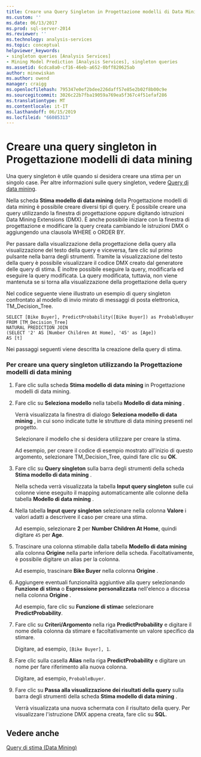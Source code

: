 ```yaml
---
title: Creare una Query Singleton in Progettazione modelli di Data Mining | Microsoft Docs
ms.custom: ''
ms.date: 06/13/2017
ms.prod: sql-server-2014
ms.reviewer: ''
ms.technology: analysis-services
ms.topic: conceptual
helpviewer_keywords:
- singleton queries [Analysis Services]
- Mining Model Prediction [Analysis Services], singleton queries
ms.assetid: 6cdca8a0-cf16-46eb-a652-0bff820625ab
author: minewiskan
ms.author: owend
manager: craigg
ms.openlocfilehash: 795347e0ef2bdee226daff57e85e2b02f8b00c9e
ms.sourcegitcommit: 3026c22b7fba19059a769ea5f367c4f51efaf286
ms.translationtype: MT
ms.contentlocale: it-IT
ms.lasthandoff: 06/15/2019
ms.locfileid: "66085313"
---
```

# <a name="create-a-singleton-query-in-the-data-mining-designer"></a>Creare una query singleton in Progettazione modelli di data mining
  Una query singleton è utile quando si desidera creare una stima per un singolo case. Per altre informazioni sulle query singleton, vedere [Query di data mining](data-mining-queries.md).  
  
 Nella scheda **Stima modello di data mining** della Progettazione modelli di data mining è possibile creare diversi tipi di query. È possibile creare una query utilizzando la finestra di progettazione oppure digitando istruzioni Data Mining Extensions (DMX). È anche possibile iniziare con la finestra di progettazione e modificare la query creata cambiando le istruzioni DMX o aggiungendo una clausola WHERE o ORDER BY.  
  
 Per passare dalla visualizzazione della progettazione della query alla visualizzazione del testo della query e viceversa, fare clic sul primo pulsante nella barra degli strumenti. Tramite la visualizzazione del testo della query è possibile visualizzare il codice DMX creato dal generatore delle query di stima. È inoltre possibile eseguire la query, modificarla ed eseguire la query modificata. La query modificata, tuttavia, non viene mantenuta se si torna alla visualizzazione della progettazione della query  
  
 Nel codice seguente viene illustrato un esempio di query singleton confrontato al modello di invio mirato di messaggi di posta elettronica, TM_Decision_Tree.  
  
```  
SELECT [Bike Buyer], PredictProbability([Bike Buyer]) as ProbableBuyer  
FROM [TM_Decision_Tree]  
NATURAL PREDICTION JOIN  
(SELECT '2' AS [Number Children At Home], '45' as [Age])  
AS [t]  
```  
  
 Nei passaggi seguenti viene descritta la creazione della query di stima.  
  
### <a name="to-create-a-singleton-query-by-using-the-data-mining-designer"></a>Per creare una query singleton utilizzando la Progettazione modelli di data mining  
  
1.  Fare clic sulla scheda **Stima modello di data mining** in Progettazione modelli di data mining.  
  
2.  Fare clic su **Seleziona modello** nella tabella **Modello di data mining** .  
  
     Verrà visualizzata la finestra di dialogo **Seleziona modello di data mining** , in cui sono indicate tutte le strutture di data mining presenti nel progetto.  
  
     Selezionare il modello che si desidera utilizzare per creare la stima.  
  
     Ad esempio, per creare il codice di esempio mostrato all'inizio di questo argomento, selezionare TM_Decision_Tree, quindi fare clic su **OK**.  
  
3.  Fare clic su **Query singleton** sulla barra degli strumenti della scheda **Stima modello di data mining** .  
  
     Nella scheda verrà visualizzata la tabella **Input query singleton** sulle cui colonne viene eseguito il mapping automaticamente alle colonne della tabella **Modello di data mining** .  
  
4.  Nella tabella **Input query singleton** selezionare nella colonna **Valore** i valori adatti a descrivere il caso per creare una stima.  
  
     Ad esempio, selezionare **2** per **Number Children At Home**, quindi digitare `45` per **Age**.  
  
5.  Trascinare una colonna stimabile dalla tabella **Modello di data mining** alla colonna **Origine** nella parte inferiore della scheda. Facoltativamente, è possibile digitare un alias per la colonna.  
  
     Ad esempio, trascinare **Bike Buyer** nella colonna **Origine** .  
  
6.  Aggiungere eventuali funzionalità aggiuntive alla query selezionando **Funzione di stima** o **Espressione personalizzata** nell'elenco a discesa nella colonna **Origine** .  
  
     Ad esempio, fare clic su **Funzione di stima**e selezionare **PredictProbability**.  
  
7.  Fare clic su **Criteri/Argomento** nella riga **PredictProbability** e digitare il nome della colonna da stimare e facoltativamente un valore specifico da stimare.  
  
     Digitare, ad esempio, `[Bike Buyer], 1`.  
  
8.  Fare clic sulla casella **Alias** nella riga **PredictProbability** e digitare un nome per fare riferimento alla nuova colonna.  
  
     Digitare, ad esempio, `ProbableBuyer`.  
  
9. Fare clic su **Passa alla visualizzazione dei risultati della query** sulla barra degli strumenti della scheda **Stima modello di data mining** .  
  
     Verrà visualizzata una nuova schermata con il risultato della query. Per visualizzare l'istruzione DMX appena creata, fare clic su **SQL**.  
  
## <a name="see-also"></a>Vedere anche  
 [Query di stima &#40;Data Mining&#41;](prediction-queries-data-mining.md)  
  
  
